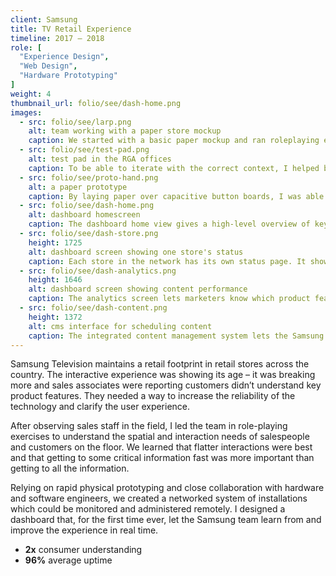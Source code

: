 ```yaml
---
client: Samsung
title: TV Retail Experience
timeline: 2017 – 2018
role: [
  "Experience Design",
  "Web Design",
  "Hardware Prototyping"
]
weight: 4
thumbnail_url: folio/see/dash-home.png
images: 
  - src: folio/see/larp.png
    alt: team working with a paper store mockup
    caption: We started with a basic paper mockup and ran roleplaying exercises to understand the needs of the audience. We added a post-it anytime the “salesperson” needed a visual aid for their pitch.
  - src: folio/see/test-pad.png
    alt: test pad in the RGA offices
    caption: To be able to iterate with the correct context, I helped build a fully-functional, technologically accurate replica of the production installation. Featuring 100% more cardboard and duct tape.
  - src: folio/see/proto-hand.png
    alt: a paper prototype
    caption: By laying paper over capacitive button boards, I was able to rapidly validate physical interface ideas for each element of the experience. This inspired the production solution of laying printed vinyl “interface” over the installation in-store.
  - src: folio/see/dash-home.png
    alt: dashboard homescreen
    caption: The dashboard home view gives a high-level overview of key metrics. Is it broken? Is it drawing shoppers in?
  - src: folio/see/dash-store.png
    height: 1725
    alt: dashboard screen showing one store's status
    caption: Each store in the network has its own status page. It shows historic uptime, real-time status, and a log of errors with the time they went unfixed.
  - src: folio/see/dash-analytics.png
    height: 1646
    alt: dashboard screen showing content performance
    caption: The analytics screen lets marketers know which product features and content are the most engaging to shoppers.
  - src: folio/see/dash-content.png
    height: 1372
    alt: cms interface for scheduling content
    caption: The integrated content management system lets the Samsung team schedule and send content updates to the TVs in real-time.
---
```


Samsung Television maintains a retail footprint in retail stores across the country. The interactive experience was showing its age – it was breaking more and sales associates were reporting customers didn’t understand key product features. They needed a way to increase the reliability of the technology and clarify the user experience.

After observing sales staff in the field, I led the team in role-playing exercises to understand the spatial and interaction needs of salespeople and customers on the floor. We learned that flatter interactions were best and that getting to some critical information fast was more important than getting to all the information.

Relying on rapid physical prototyping and close collaboration with hardware and software engineers, we created a networked system of installations which could be monitored and administered remotely. I designed a dashboard that, for the first time ever, let the Samsung team learn from and improve the experience in real time.

- **2x** consumer understanding
- **96%** average uptime

